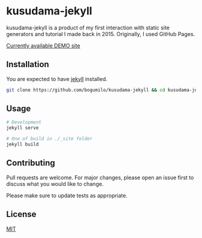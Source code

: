 # kusudama-jekyll

kusudama-jekyll is a product of my first interaction with static site generators and tutorial I made back in 2015.
Originally, I used GitHub Pages.

[Currently available DEMO site](https://bogumilo.co/kusudama)

## Installation

You are expected to have [jekyll](https://jekyllrb.com) installed.

```sh
git clone https://github.com/bogumilo/kusudama-jekyll && cd kusudama-jekyll
```

## Usage

```sh
# Development
jekyll serve

# One of build in ./_site folder
jekyll build
```

## Contributing

Pull requests are welcome. For major changes, please open an issue first
to discuss what you would like to change.

Please make sure to update tests as appropriate.

## License

[MIT](https://choosealicense.com/licenses/mit/)
